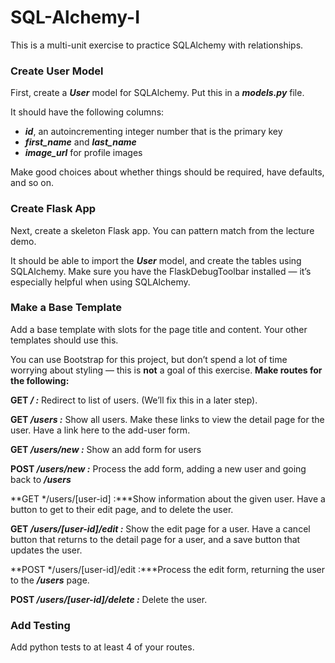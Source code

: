 # SQL-Alchemy-I
This is a multi-unit exercise to practice SQLAlchemy with relationships.
### ****Create User Model****

First, create a ***User*** model for SQLAlchemy. Put this in a ***models.py*** file.

It should have the following columns:

- ***id***, an autoincrementing integer number that is the primary key
- ***first_name*** and ***last_name***
- ***image_url*** for profile images

Make good choices about whether things should be required, have defaults, and so on.

### **Create Flask App**

Next, create a skeleton Flask app. You can pattern match from the lecture demo.

It should be able to import the ***User*** model, and create the tables using SQLAlchemy. Make sure you have the FlaskDebugToolbar installed — it’s especially helpful when using SQLAlchemy.

### **Make a Base Template**

Add a base template with slots for the page title and content. Your other templates should use this.

You can use Bootstrap for this project, but don’t spend a lot of time worrying about styling — this is **not** a goal of this exercise.
**Make routes for the following:**

**GET */ :*** Redirect to list of users. (We’ll fix this in a later step).

**GET */users :*** Show all users. Make these links to view the detail page for the user. Have a link here to the add-user form.

**GET */users/new :*** Show an add form for users

**POST */users/new :*** Process the add form, adding a new user and going back to ***/users***

**GET */users/[user-id] :***Show information about the given user. Have a button to get to their edit page, and to delete the user.

**GET */users/[user-id]/edit :*** Show the edit page for a user. Have a cancel button that returns to the detail page for a user, and a save button that updates the user.

**POST */users/[user-id]/edit :***Process the edit form, returning the user to the ***/users*** page.

**POST */users/[user-id]/delete :*** Delete the user.

### **Add Testing**

Add python tests to at least 4 of your routes.
